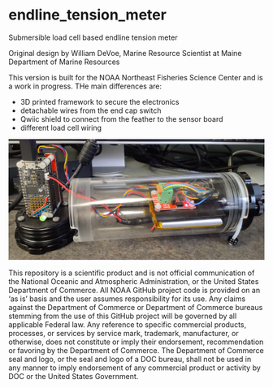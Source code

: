 # endline_tension_meter
 Submersible load cell based endline tension meter

Original design by William DeVoe, Marine Resource Scientist at Maine Department of Marine Resources 

This version is built for the NOAA Northeast Fisheries Science Center and is a work in progress.  THe main differences are:
- 3D printed framework to secure the electronics
- detachable wires from the end cap switch
- Qwiic shield to connect from the feather to the sensor board
- different load cell wiring

<img src="Images/20230206_125726web.jpg" alt="Image of the load cell logger" />

This repository is a scientific product and is not official communication of the National Oceanic and Atmospheric Administration, or the United States Department of Commerce. All NOAA GitHub project code is provided on an ‘as is’ basis and the user assumes responsibility for its use. Any claims against the Department of Commerce or Department of Commerce bureaus stemming from the use of this GitHub project will be governed by all applicable Federal law. Any reference to specific commercial products, processes, or services by service mark, trademark, manufacturer, or otherwise, does not constitute or imply their endorsement, recommendation or favoring by the Department of Commerce. The Department of Commerce seal and logo, or the seal and logo of a DOC bureau, shall not be used in any manner to imply endorsement of any commercial product or activity by DOC or the United States Government.

